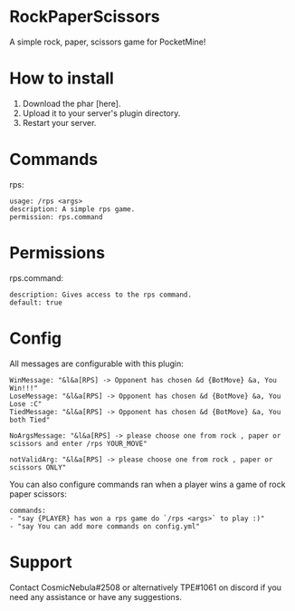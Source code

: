 # RockPaperScissors

A simple rock, paper, scissors game for PocketMine!

# How to install

1. Download the phar [here].
2. Upload it to your server's plugin directory.
3. Restart your server.

# Commands
rps:

    usage: /rps <args>
    description: A simple rps game.
    permission: rps.command
   
# Permissions

rps.command:
    
    description: Gives access to the rps command.
    default: true
    
# Config
All messages are configurable with this plugin:

    WinMessage: "&l&a[RPS] -> Opponent has chosen &d {BotMove} &a, You Win!!!"
    LoseMessage: "&l&a[RPS] -> Opponent has chosen &d {BotMove} &a, You Lose :C"
    TiedMessage: "&l&a[RPS] -> Opponent has chosen &d {BotMove} &a, You both Tied"
    
    NoArgsMessage: "&l&a[RPS] -> please choose one from rock , paper or scissors and enter /rps YOUR_MOVE"
    
    notValidArg: "&l&a[RPS] -> please choose one from rock , paper or scissors ONLY"

You can also configure commands ran when a player wins a game of rock paper scissors:

    commands:
    - "say {PLAYER} has won a rps game do `/rps <args>` to play :)"
    - "say You can add more commands on config.yml"
    
# Support

Contact CosmicNebula#2508 or alternatively TPE#1061 on discord if you need any assistance or have any suggestions.
    
    
